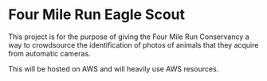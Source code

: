 <h1> Four Mile Run Eagle Scout </h1>

This project is for the purpose of giving the Four Mile Run Conservancy a way to crowdsource the identification of photos of animals that they acquire from automatic cameras.

This will be hosted on AWS and will heavily use AWS resources. 

